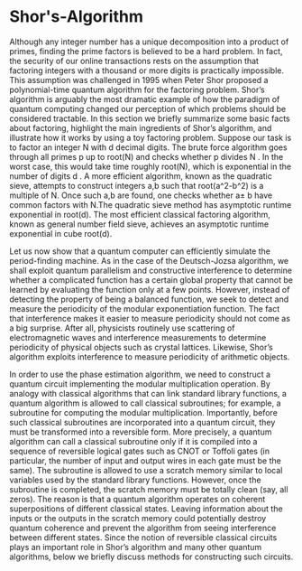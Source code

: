 # Shor's-Algorithm

Although any integer number has a unique decomposition into a product of primes, finding the prime factors is believed to be a hard problem. In fact, the security of our online transactions rests on the assumption that factoring integers with a thousand or more digits is practically impossible. This assumption was challenged in 1995 when Peter Shor proposed a polynomial-time quantum algorithm for the factoring problem. Shor’s algorithm is arguably the most dramatic example of how the paradigm of quantum computing changed our perception of which problems should be considered tractable. In this section we briefly summarize some basic facts about factoring, highlight the main ingredients of Shor’s algorithm, and illustrate how it works by using a toy factoring problem.
Suppose our task is to factor an integer N with d decimal digits. The brute force algorithm goes through all primes p up to root(N) and checks whether p divides N . In the worst case, this would take time roughly root(N), which is exponential in the number of digits d .  A more efficient algorithm, known as the quadratic sieve, attempts to construct integers a,b such that root(a^2-b^2) is a multiple of  N. Once such a,b are found, one checks whether a± b have common factors with N.The quadratic sieve method has asymptotic runtime exponential in root(d). The most efficient classical factoring algorithm, known as general number field sieve, achieves an asymptotic runtime exponential in cube root(d).

Let us now show that a quantum computer can efficiently simulate the period-finding machine.  As in the case of the Deutsch-Jozsa algorithm, we shall exploit quantum parallelism and constructive interference to determine whether a complicated function has a certain global property that cannot be learned by evaluating the function only at a few points. However, instead of detecting the property of being a balanced function, we seek to detect and measure the periodicity of the modular exponentiation function. The fact that interference makes it easier to measure periodicity should not come as a big surprise. After all, physicists routinely use scattering of electromagnetic waves and interference measurements to determine periodicity of physical objects such as crystal lattices. Likewise, Shor’s algorithm exploits interference to measure periodicity of arithmetic objects.

In order to use the phase estimation algorithm, we need to construct a quantum circuit implementing the modular multiplication operation. By analogy with classical algorithms that can link standard library functions, a quantum algorithm is allowed to call classical subroutines; for example, a subroutine for computing the modular multiplication. Importantly, before such classical subroutines are incorporated into a quantum circuit, they must be transformed into a reversible form. More precisely, a quantum algorithm can call a classical subroutine only if it is compiled into a sequence of reversible logical gates such as CNOT or Toffoli gates (in particular, the number of input and output wires in each gate must be the same). The subroutine is allowed to use a scratch memory similar to local variables used by the standard library functions. However, once the subroutine is completed, the scratch memory must be totally clean (say, all zeros). The reason is that a quantum algorithm operates on coherent superpositions of different classical states. Leaving information about the inputs or the outputs in the scratch memory could potentially destroy quantum coherence and prevent the algorithm from seeing interference between different states. Since the notion of reversible classical circuits plays an important role in Shor’s algorithm and many other quantum algorithms, below we briefly discuss methods for constructing such circuits.


